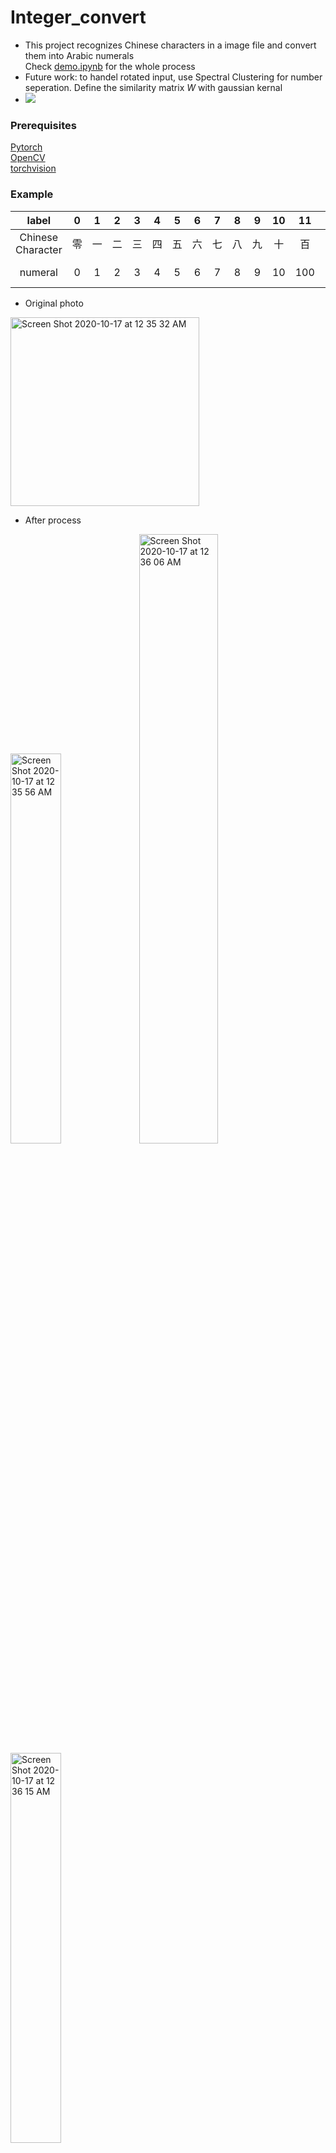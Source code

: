 # Integer_convert

- This project recognizes Chinese characters in a image file and convert them into Arabic numerals  
Check [demo.ipynb](https://github.com/CChenLi/integer_convert/blob/main/demo.ipynb) for the whole process 
- Future work: to handel rotated input, use Spectral Clustering for number seperation. Define the similarity matrix $W$ with gaussian kernal
 - <img src="https://latex.codecogs.com/gif.latex?w_{ij}=exp(-\frac{||x_i-x_j||^2}{2 \sigma^2})" />


### Prerequisites

[Pytorch](https://pytorch.org/)  
[OpenCV](https://opencv.org/)  
[torchvision](https://pytorch.org/docs/stable/torchvision/index.html)  

### Example

 | label            | 0 | 1 | 2 | 3 | 4 | 5 | 6 | 7 | 8 | 9 | 10 | 11 | 12 | 13 | 14 |
|:-----------------:|:-:|:-:|:-:|:-:|:-:|:-:|:-:|:-:|:-:|:-:|:-:|:-:|:-:|:-:|:-:|
| Chinese Character | 零 | 一| 二 | 三 | 四 | 五 | 六 | 七 | 八 | 九 | 十 | 百 | 千 | 万 | 亿 |
| numeral           | 0 | 1 | 2 | 3 | 4 | 5 | 6 | 7 | 8 | 9 | 10 | 100 | 1000 | 10000 | 10-e8 |

- Original photo
<img width="302" alt="Screen Shot 2020-10-17 at 12 35 32 AM" src="https://user-images.githubusercontent.com/63531857/96331349-67639500-1011-11eb-9973-3d97b9bcff67.png">

- After process
<img width="40%" alt="Screen Shot 2020-10-17 at 12 35 56 AM" src="https://user-images.githubusercontent.com/63531857/96331379-8f52f880-1011-11eb-9372-2dca1236f291.png">
<img width="50%" alt="Screen Shot 2020-10-17 at 12 36 06 AM" src="https://user-images.githubusercontent.com/63531857/96331378-8eba6200-1011-11eb-81b8-f115e44b7bf9.png">
<img width="40%" alt="Screen Shot 2020-10-17 at 12 36 15 AM" src="https://user-images.githubusercontent.com/63531857/96331377-8e21cb80-1011-11eb-8791-2639067cea12.png">

### Training Dataset
[Chinese MNIST](https://www.kaggle.com/gpreda/chinese-mnist/discussion/173101)


### Files
- `demo.ipynb` a example to show how the program works.
- `src/`
  - `model.py` Defination of `class IntRec`, the model trained to convert chinese character to Arabic numerals.
  - `utils.py` 
    - Implementation of `DataLoader`, which load image files from dataset into tensor of shape   
    `[batch, channel, height, width]` along with groundtruth label
    - `HelperFunc` a class of helper function to extract single characters from each image
  - `train.py` traning loops for the model, aumomatically use [cuda](https://developer.nvidia.com/cuda-downloads) if availiable. Tracking training and validation accuracy in `train_acc.pickle` and `valid_acc.pickle`
- `data/` containing training data images and a csv file `chinese_mnist.csv`, which contains paths to images and labels.
- `pictures/` the program will read image files from this folder and produce prediction


## Author

* **Chen Li** - *Initial work* - 

